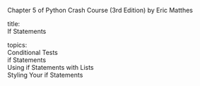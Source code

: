 Chapter 5 of Python Crash Course (3rd Edition) by Eric Matthes

title:  
If Statements

topics:  
Conditional Tests  
if Statements  
Using if Statements with Lists  
Styling Your if Statements  